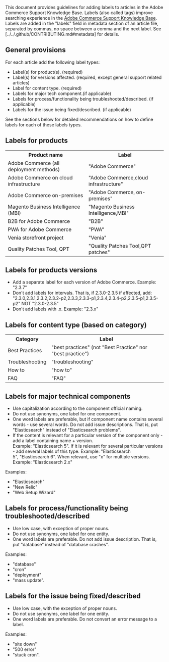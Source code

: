This document provides guidelines for adding labels to articles in the Adobe Commerce Support Knowledge Base.
Labels (also called tags) improve searching experience in the [Adobe Commerce Support Knowledge Base](https://support.magento.com/hc/en-us).
Labels are added in the "labels" field in metadata section of an article file, separated by commas, no space between a comma and the next label.
See [../../.github/CONTRIBUTING.md#metadata] for details.

## General provisions

For each article add the following label types:

* Label(s) for product(s). (required)
* Label(s) for versions affected. (required, except general support related articles)
* Label for content type. (required)
* Labels for major tech component.(if applicable)
* Labels for process/functionality being troubleshooted/described. (if applicable)
* Labels for the issue being fixed/described. (if applicable)

See the sections below for detailed recommendations on how to define labels for each of these labels types.

## Labels for products

<table>
<tbody>
  <tr>
    <th>Product name</th>
    <th>Label</th>
  </tr>
  <tr>
    <td>Adobe Commerce (all deployment methods) </td>
    <td>
    "Adobe Commerce"
    </td>
  </tr>
  <tr>
    <td>Adobe Commerce on cloud infrastructure</td>
    <td>
      "Adobe Commerce,cloud infrastructure"
    </td>
  </tr>
  <tr>
    <td>Adobe Commerce on-premises</td>
    <td>"Adobe Commerce, on-premises"</td>
  </tr>
  <tr>
    <td>Magento Business Intelligence (MBI)</td>
    <td>
        "Magento Business Intelligence,MBI"
    </td>
  </tr>
  <tr>
    <td>B2B for Adobe Commerce</td>
    <td>"B2B"</td>
  </tr>
  <tr>
    <td>PWA for Adobe Commerce</td>
    <td>"PWA"</td>
  </tr>
  <tr>
    <td>Venia storefront project</td>
    <td>"Venia"</td>
  </tr>
  <tr>
    <td>Quality Patches Tool, QPT</td>
    <td>"Quality Patches Tool,QPT patches"</td>
  </tr>
  </tbody>
</table>

## Labels for products versions

* Add a separate label for each version of Adobe Commerce. Example: "2.3.7"
* Don't add labels for intervals.
    That is, if 2.3.0-2.3.5 if affected, add: "2.3.0,2.3.1,2.3.2,2.3.2-p2,2.3.3,2.3.3-p1,2.3.4,2.3.4-p2,2.3.5-p1,2.3.5-p2"
    NOT "2.3.0-2.3.5"
* Don't add labels with .x. Example: "2.3.x"

## Labels for content type (based on category)
<table>
  <tbody>
    <tr>
      <th>Category</th>
      <th>Label</th>
    </tr>
    <tr>
      <td>Best Practices</td>
      <td>"best practices" (not "Best Practice" nor "best practice")</td>
    </tr>
    <tr>
      <td>
        Troubleshooting
      </td>
      <td>
      "troubleshooting"
      </td>
    </tr>
    <tr>
      <td>How to</td>
      <td>"how to"</td>
    </tr>
    <tr>
      <td>FAQ</td>
      <td >"FAQ"</td>
    </tr>
  </tbody>
</table>

## Labels for major technical components

* Use capitalization according to the component official naming.
* Do not use synonyms, one label for one component.
* One word labels are preferable, but if component name contains several words - use several words. Do not add issue descriptions. That is, put "Elasticsearch" instead of "Elasticsearch problems".
* If the content is relevant for a particular version of the component only - add a label containing name + version.         
    Example: "Elasticsearch 5". If it is relevant for several particular versions - add several labels of this type. Example: "Elasticsearch 5", "Elasticsearch 6". When relevant, use "x" for multiple versions. Example: "Elasticsearch 2.x"

Examples:

* "Elasticsearch"
* "New Relic"
* "Web Setup Wizard"

## Labels for process/functionality being troubleshooted/described

* Use low case, with exception of proper nouns.
* Do not use synonyms, one label for one entity.
* One word labels are preferable. Do not add issue description. That is, put "database" instead of "database crashes".

Examples: 

* "database"
* "cron"
* "deployment"
* "mass update".

## Labels for the issue being fixed/described

* Use low case, with the exception of proper nouns.
* Do not use synonyms, one label for one entity.
* One word labels are preferable. Do not convert an error message to a label.

Examples:

* "site down"
* "500 error"
* "stuck cron".
